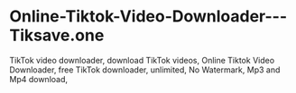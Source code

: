 # Online-Tiktok-Video-Downloader---Tiksave.one
TikTok video downloader, download TikTok videos, Online Tiktok Video Downloader, free TikTok downloader, unlimited, No Watermark, Mp3 and Mp4 download,
